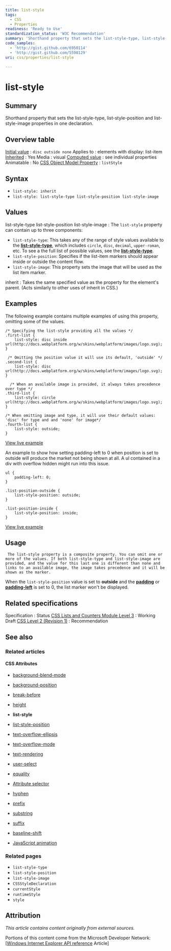 ```yaml
---
title: list-style
tags:
  - CSS
  - Properties
readiness: 'Ready to Use'
standardization_status: 'W3C Recommendation'
summary: 'Shorthand property that sets the list-style-type, list-style-position and list-style-image properties in one declaration.'
code_samples:
  - 'http://gist.github.com/6950114'
  - 'http://gist.github.com/5598129'
uri: css/properties/list-style

---
```

# list-style

## Summary

Shorthand property that sets the list-style-type, list-style-position and list-style-image properties in one declaration.

## Overview table

[Initial value](/css/concepts/initial_value)
:   `disc outside none`
Applies to
:   elements with display: list-item
[Inherited](/css/concepts/inherited)
:   Yes
Media
:   visual
[Computed value](/css/concepts/computed_value)
:   see individual properties
Animatable
:   No
[CSS Object Model Property](/css/concepts/cssom)
:   `listStyle`

## Syntax

-   `list-style: inherit`
-   `list-style: list-style-type list-style-position list-style-image`

## Values

list-style-type list-style-position list-style-image
:   The `list-style` property can contain up to three components:

-   `list-style-type`: This takes any of the range of style values available to the [**list-style-type**](/css/properties/list-style-type), which includes `circle`, `disc`, `decimal`, `upper-roman`, etc. To see a the full list of possible values, see the [**list-style-type**](/css/properties/list-style-type).
-   `list-style-position`: Specifies if the list-item markers should appear inside or outside the content flow.
-   `list-style-image`: This property sets the image that will be used as the list item marker.

inherit
:   Takes the same specified value as the property for the element's parent. (Acts similarly to other uses of inherit in CSS.)

## Examples

The following example contains multiple examples of using this property, omitting some of the values.

``` {.css}
/* Specifying the list-style providing all the values */
.first-list {
    list-style: disc inside url(http://docs.webplatform.org/w/skins/webplatform/images/logo.svg);
}

 /* Omitting the position value it will use its default, 'outside' */
.second-list {
    list-style: disc url(http://docs.webplatform.org/w/skins/webplatform/images/logo.svg);
}

  /* When an available image is provided, it always takes precedence over type */
.third-list {
    list-style: circle url(http://docs.webplatform.org/w/skins/webplatform/images/logo.svg);
}

/* When omitting image and type, it will use their default values: 'disc' for type and and 'none' for image*/
.fourth-list {
    list-style: outside;
}
```

[View live example](http://code.webplatform.org/gist/6950114)

An example to show how setting padding-left to 0 when position is set to outside will produce the market not being shown at all. A ul contained in a div with overflow hidden might run into this issue.

``` {.css}
ul {
    padding-left: 0;
}

.list-position-outside {
    list-style-position: outside;
}

.list-position-inside {
    list-style-position: inside;
}
```

[View live example](http://code.webplatform.org/gist/5598129)

## Usage

     The list-style property is a composite property. You can omit one or more of the values. If both list-style-type and list-style-image are provided, and the value for this last one is different than none and links to an available image, the image takes precedence and it will be shown as the marker.

When the `list-style-position` value is set to **outside** and the [**padding**](/css/properties/padding) or [**padding-left**](/css/properties/padding-left) is set to 0, the list marker won't be displayed.

## Related specifications

Specification
:   Status
[CSS Lists and Counters Module Level 3](http://dev.w3.org/csswg/css3-lists/#list-style)
:   Working Draft
[CSS Level 2 (Revision 1)](http://www.w3.org/TR/CSS2/generate.html#propdef-list-style)
:   Recommendation

## See also

### Related articles

#### CSS Attributes

-   [background-blend-mode](/css/properties/background-blend-mode)

-   [background-position](/css/properties/background-position)

-   [break-before](/css/properties/break-before)

-   [height](/css/properties/height)

-   **list-style**

-   [list-style-position](/css/properties/list-style-position)

-   [text-overflow-ellipsis](/css/properties/text-overflow-ellipsis)

-   [text-overflow-mode](/css/properties/text-overflow-mode)

-   [text-rendering](/css/properties/text-rendering)

-   [user-select](/css/properties/user-select)

-   [equality](/css/selectors/attributes/equality)

-   [Attribute selector](/css/selectors/attributes/existence)

-   [hyphen](/css/selectors/attributes/hyphen)

-   [prefix](/css/selectors/attributes/prefix)

-   [substring](/css/selectors/attributes/substring)

-   [suffix](/css/selectors/attributes/suffix)

-   [baseline-shift](/svg/attributes/baseline-shift)

-   [JavaScript animation](/tutorials/animation_in_javascript_2)

### Related pages

-   `list-style-type`
-   `list-style-position`
-   `list-style-image`
-   `CSSStyleDeclaration`
-   `currentStyle`
-   `runtimeStyle`
-   `style`

## Attribution

*This article contains content originally from external sources.*

Portions of this content come from the Microsoft Developer Network: [[Windows Internet Explorer API reference](http://msdn.microsoft.com/en-us/library/ie/hh828809%28v=vs.85%29.aspx) Article]

